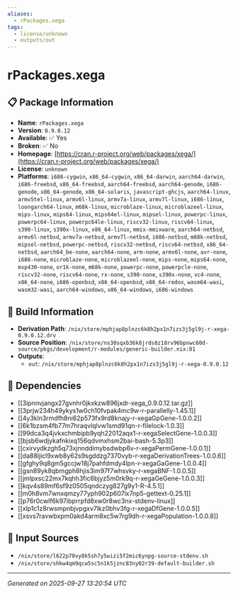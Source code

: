 ```yaml
---
aliases:
  - rPackages.xega
tags:
  - license/unknown
  - outputs/out
---
```


# rPackages.xega

## 📋 Package Information

- **Name**: `rPackages.xega`
- **Version**: `0.9.0.12`
- **Available**: ✅ Yes
- **Broken**: ✅ No
- **Homepage**: [https://cran.r-project.org/web/packages/xega/](https://cran.r-project.org/web/packages/xega/)
- **License**: `unknown`
- **Platforms**: `i686-cygwin`, `x86_64-cygwin`, `x86_64-darwin`, `aarch64-darwin`, `i686-freebsd`, `x86_64-freebsd`, `aarch64-freebsd`, `aarch64-genode`, `i686-genode`, `x86_64-genode`, `x86_64-solaris`, `javascript-ghcjs`, `aarch64-linux`, `armv5tel-linux`, `armv6l-linux`, `armv7a-linux`, `armv7l-linux`, `i686-linux`, `loongarch64-linux`, `m68k-linux`, `microblaze-linux`, `microblazeel-linux`, `mips-linux`, `mips64-linux`, `mips64el-linux`, `mipsel-linux`, `powerpc-linux`, `powerpc64-linux`, `powerpc64le-linux`, `riscv32-linux`, `riscv64-linux`, `s390-linux`, `s390x-linux`, `x86_64-linux`, `mmix-mmixware`, `aarch64-netbsd`, `armv6l-netbsd`, `armv7a-netbsd`, `armv7l-netbsd`, `i686-netbsd`, `m68k-netbsd`, `mipsel-netbsd`, `powerpc-netbsd`, `riscv32-netbsd`, `riscv64-netbsd`, `x86_64-netbsd`, `aarch64_be-none`, `aarch64-none`, `arm-none`, `armv6l-none`, `avr-none`, `i686-none`, `microblaze-none`, `microblazeel-none`, `mips-none`, `mips64-none`, `msp430-none`, `or1k-none`, `m68k-none`, `powerpc-none`, `powerpcle-none`, `riscv32-none`, `riscv64-none`, `rx-none`, `s390-none`, `s390x-none`, `vc4-none`, `x86_64-none`, `i686-openbsd`, `x86_64-openbsd`, `x86_64-redox`, `wasm64-wasi`, `wasm32-wasi`, `aarch64-windows`, `x86_64-windows`, `i686-windows`

## 🔧 Build Information

- **Derivation Path**: `/nix/store/mphjap8plnzc6k8h2px1n7izs3j5gl9j-r-xega-0.9.0.12.drv`
- **Source Position**: `/nix/store/ns30sqxb36k8jrds8z18rv96bpnwc60d-source/pkgs/development/r-modules/generic-builder.nix:81`
- **Outputs**:
  - `out`:  `/nix/store/mphjap8plnzc6k8h2px1n7izs3j5gl9j-r-xega-0.9.0.12`

## 🔗 Dependencies

- [[3ipnnvjangx27gvnhr0jkxkzw896jxdr-xega_0.9.0.12.tar.gz]]
- [[3prjw234h49ykys1w0ch10fvpak4mc9w-r-parallelly-1.45.1]]
- [[4y3kln3rmdfh8ni62p573fx9rd8knajy-r-xegaGpGene-1.0.0.2]]
- [[6k1bzsm4fb77m7hraqvlqlvw1smd91qn-r-filelock-1.0.3]]
- [[99dca3q4jvkxchmbipb9yqh22012aqx1-r-xegaSelectGene-1.0.0.3]]
- [[bjsb6wdjykafnkixq156qdvmxhsm2bai-bash-5.3p3]]
- [[cxirvydkzgh5q73xjnnddimybsdwbp6v-r-xegaPermGene-1.0.0.1]]
- [[da88ljicl9xwb8y62s9sgddzg7370vyb-r-xegaDerivationTrees-1.0.0.6]]
- [[gfghy9q8gm5gccjw18j7pahfdmdy4lpn-r-xegaGaGene-1.0.0.4]]
- [[gsn89yk8qbmgph8hjis3im97f7whsvky-r-xegaBNF-1.0.0.5]]
- [[jmlpxsc22mx7kqhh3fic6bjyz5m0rk9q-r-xegaGeGene-1.0.0.3]]
- [[kqv4s89mf6sf9z0505qndczyg827g9y1-R-4.5.1]]
- [[m0h8vm7wnxqmzy77yph902p607lx7np5-gettext-0.25.1]]
- [[p76r0cwlf6k97ibprrpfd8xw0r8wc3nx-stdenv-linux]]
- [[xlp1c1z8rwsmpnbjvpgxv7lkz0bhv3fg-r-xegaDfGene-1.0.0.5]]
- [[xsvs7ravwbxpm0akd4arm8xc5w7rg9dh-r-xegaPopulation-1.0.0.8]]

## 📁 Input Sources

- `/nix/store/l622p70vy8k5sh7y5wizi5f2mic6ynpg-source-stdenv.sh`
- `/nix/store/shkw4qm9qcw5sc5n1k5jznc83ny02r39-default-builder.sh`

---
*Generated on 2025-09-27 13:20:54 UTC*
